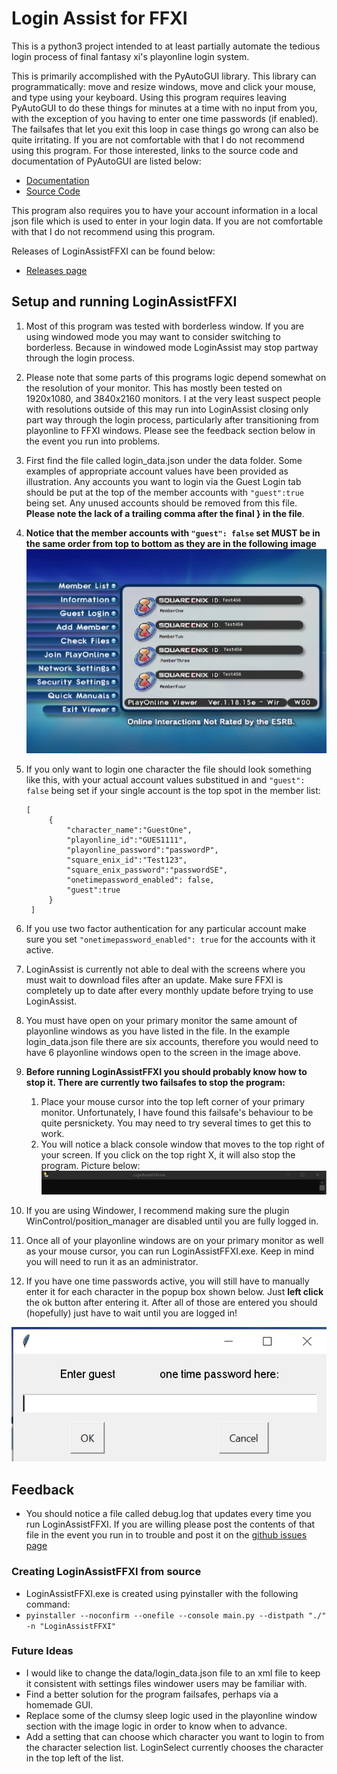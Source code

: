 # Login Assist for FFXI

This is a python3 project intended to at least partially automate the tedious login process of final fantasy xi's playonline login system.

This is primarily accomplished with the PyAutoGUI library. This library can programmatically: move and resize windows, move and click your mouse, and type using your keyboard. Using this program requires leaving PyAutoGUI to do these things for minutes at a time with no input from you, with the exception of you having to enter one time passwords (if enabled). The failsafes that let you exit this loop in case things go wrong can also be quite irritating. If you are not comfortable with that I do not recommend using this program. For those interested, links to the source code and documentation of PyAutoGUI are listed below:

-   [Documentation](https://pyautogui.readthedocs.org)
-   [Source Code](https://github.com/asweigart/pyautogui)

This program also requires you to have your account information in a local json file which is used to enter in your login data. If you are not comfortable with that I do not recommend using this program.

Releases of LoginAssistFFXI can be found below:

-   [Releases page](https://github.com/bw555/LoginAssistFFXI/releases)

## Setup and running LoginAssistFFXI

1. Most of this program was tested with borderless window. If you are using windowed mode you may want to consider switching to borderless. Because in windowed mode LoginAssist may stop partway through the login process.
2. Please note that some parts of this programs logic depend somewhat on the resolution of your monitor. This has mostly been tested on 1920x1080, and 3840x2160 monitors. I at the very least suspect people with resolutions outside of this may run into LoginAssist closing only part way through the login process, particularly after transitioning from playonline to FFXI windows. Please see the feedback section below in the event you run into problems.
3. First find the file called login_data.json under the data folder. Some examples of appropriate account values have been provided as illustration. Any accounts you want to login via the Guest Login tab should be put at the top of the member accounts with `"guest":true` being set. Any unused accounts should be removed from this file. **Please note the lack of a trailing comma after the final } in the file**.
4. **Notice that the member accounts with `"guest": false` set MUST be in the same order from top to bottom as they are in the following image**
   ![PlayonlineLoginScreen](img/PlayonlineExample.png)
5. If you only want to login one character the file should look something like this, with your actual account values substitued in and `"guest": false` being set if your single account is the top spot in the member list:

    ```
    [
         {
             "character_name":"GuestOne",
             "playonline_id":"GUES1111",
             "playonline_password":"passwordP",
             "square_enix_id":"Test123",
             "square_enix_password":"passwordSE",
             "onetimepassword_enabled": false,
             "guest":true
         }
     ]
    ```

6. If you use two factor authentication for any particular account make sure you set `"onetimepassword_enabled": true` for the accounts with it active.
7. LoginAssist is currently not able to deal with the screens where you must wait to download files after an update. Make sure FFXI is completely up to date after every monthly update before trying to use LoginAssist.
8. You must have open on your primary monitor the same amount of playonline windows as you have listed in the file. In the example login_data.json file there are six accounts, therefore you would need to have 6 playonline windows open to the screen in the image above.
9. **Before running LoginAssistFFXI you should probably know how to stop it. There are currently two failsafes to stop the program:**
    1. Place your mouse cursor into the top left corner of your primary monitor. Unfortunately, I have found this failsafe's behaviour to be quite persnickety. You may need to try several times to get this to work.
    2. You will notice a black console window that moves to the top right of your screen. If you click on the top right X, it will also stop the program. Picture below: ![LoginAssistConsole](./img/EmergencyExitConsole.png)
10. If you are using Windower, I recommend making sure the plugin WinControl/position_manager are disabled until you are fully logged in.
11. Once all of your playonline windows are on your primary monitor as well as your mouse cursor, you can run LoginAssistFFXI.exe. Keep in mind you will need to run it as an administrator.
12. If you have one time passwords active, you will still have to manually enter it for each character in the popup box shown below. Just **left click** the ok button after entering it. After all of those are entered you should (hopefully) just have to wait until you are logged in!

![TwoFactorAuthBox](./img/OneTimePasswordBox.PNG)

## Feedback

-   You should notice a file called debug.log that updates every time you run LoginAssistFFXI. If you are willing please post the contents of that file in the event you run in to trouble and post it on the [github issues page](https://github.com/bw555/LoginAssistFFXI/issues)

### Creating LoginAssistFFXI from source

-   LoginAssistFFXI.exe is created using pyinstaller with the following command:
-   `pyinstaller --noconfirm --onefile --console main.py --distpath "./" -n "LoginAssistFFXI"`

### Future Ideas

-   I would like to change the data/login_data.json file to an xml file to keep it consistent with settings files windower users may be familiar with.
-   Find a better solution for the program failsafes, perhaps via a homemade GUI.
-   Replace some of the clumsy sleep logic used in the playonline window section with the image logic in order to know when to advance.
-   Add a setting that can choose which character you want to login to from the character selection list. LoginSelect currently chooses the character in the top left of the list.
